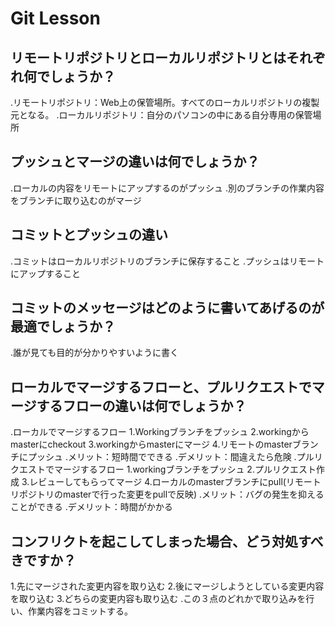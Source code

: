 # Git Lesson

## リモートリポジトリとローカルリポジトリとはそれぞれ何でしょうか？
.リモートリポジトリ：Web上の保管場所。すべてのローカルリポジトリの複製元となる。
.ローカルリポジトリ：自分のパソコンの中にある自分専用の保管場所

## プッシュとマージの違いは何でしょうか？
.ローカルの内容をリモートにアップするのがプッシュ
.別のブランチの作業内容をブランチに取り込むのがマージ

## コミットとプッシュの違い
.コミットはローカルリポジトリのブランチに保存すること
.プッシュはリモートにアップすること



## コミットのメッセージはどのように書いてあげるのが最適でしょうか？
.誰が見ても目的が分かりやすいように書く


## ローカルでマージするフローと、プルリクエストでマージするフローの違いは何でしょうか？
.ローカルでマージするフロー
1.Workingブランチをプッシュ
2.workingからmasterにcheckout
3.workingからmasterにマージ
4.リモートのmasterブランチにプッシュ
.メリット：短時間でできる
.デメリット：間違えたら危険
.プルリクエストでマージするフロー
1.workingブランチをプッシュ
2.プルリクエスト作成
3.レビューしてもらってマージ
4.ローカルのmasterブランチにpull(リモートリポジトリのmasterで行った変更をpullで反映)
.メリット：バグの発生を抑えることができる
.デメリット：時間がかかる


## コンフリクトを起こしてしまった場合、どう対処すべきですか？
1.先にマージされた変更内容を取り込む
2.後にマージしようとしている変更内容を取り込む
3.どちらの変更内容も取り込む
.この３点のどれかで取り込みを行い、作業内容をコミットする。
